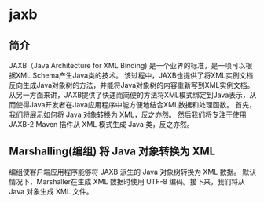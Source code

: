 # jaxb
## 简介
JAXB（Java Architecture for XML Binding) 是一个业界的标准，是一项可以根据XML Schema产生Java类的技术。 该过程中，JAXB也提供了将XML实例文档反向生成Java对象树的方法，并能将Java对象树的内容重新写到XML实例文档。 从另一方面来讲，JAXB提供了快速而简便的方法将XML模式绑定到Java表示，从而使得Java开发者在Java应用程序中能方便地结合XML数据和处理函数。
首先，我们将展示如何将 Java 对象转换为 XML，反之亦然。 然后我们将专注于使用 JAXB-2 Maven 插件从 XML 模式生成 Java 类，反之亦然。

## Marshalling(编组) 将 Java 对象转换为 XML
编组使客户端应用程序能够将 JAXB 派生的 Java 对象树转换为 XML 数据。 默认情况下，Marshaller在生成 XML 数据时使用 UTF-8 编码。接下来，我们将从 Java 对象生成 XML 文件。